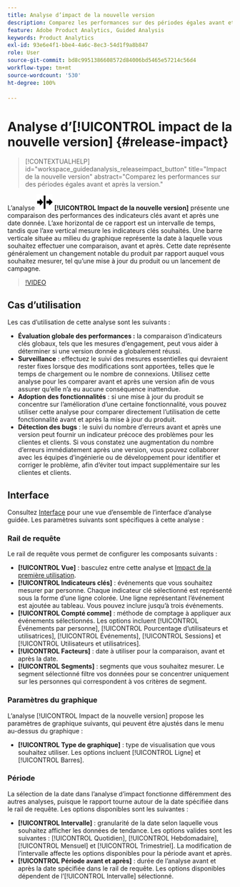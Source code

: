 ```yaml
---
title: Analyse d’impact de la nouvelle version
description: Comparez les performances sur des périodes égales avant et après la version.
feature: Adobe Product Analytics, Guided Analysis
keywords: Product Analytics
exl-id: 93e6e4f1-bbe4-4a6c-8ec3-54d1f9a8b847
role: User
source-git-commit: bd8c9951386608572d84006bd5465e57214c56d4
workflow-type: tm+mt
source-wordcount: '530'
ht-degree: 100%

---
```


# Analyse d’[!UICONTROL impact de la nouvelle version] {#release-impact}

<!-- markdownlint-disable MD034 -->

>[!CONTEXTUALHELP]
>id="workspace_guidedanalysis_releaseimpact_button"
>title="Impact de la nouvelle version"
>abstract="Comparez les performances sur des périodes égales avant et après la version."

<!-- markdownlint-enable MD034 -->

L’analyse ![Version](/help/assets/icons/Release.svg) **[!UICONTROL Impact de la nouvelle version]** présente une comparaison des performances des indicateurs clés avant et après une date donnée. L’axe horizontal de ce rapport est un intervalle de temps, tandis que l’axe vertical mesure les indicateurs clés souhaités. Une barre verticale située au milieu du graphique représente la date à laquelle vous souhaitez effectuer une comparaison, avant et après. Cette date représente généralement un changement notable du produit par rapport auquel vous souhaitez mesurer, tel qu’une mise à jour du produit ou un lancement de campagne.

>[!VIDEO](https://video.tv.adobe.com/v/3421665/?quality=12&learn=on)

## Cas d’utilisation

Les cas d’utilisation de cette analyse sont les suivants :

* **Évaluation globale des performances :** la comparaison d’indicateurs clés globaux, tels que les mesures d’engagement, peut vous aider à déterminer si une version donnée a globalement réussi.
* **Surveillance** : effectuez le suivi des mesures essentielles qui devraient rester fixes lorsque des modifications sont apportées, telles que le temps de chargement ou le nombre de connexions. Utilisez cette analyse pour les comparer avant et après une version afin de vous assurer qu’elle n’a eu aucune conséquence inattendue.
* **Adoption des fonctionnalités** : si une mise à jour du produit se concentre sur l’amélioration d’une certaine fonctionnalité, vous pouvez utiliser cette analyse pour comparer directement l’utilisation de cette fonctionnalité avant et après la mise à jour du produit.
* **Détection des bugs** : le suivi du nombre d’erreurs avant et après une version peut fournir un indicateur précoce des problèmes pour les clientes et clients. Si vous constatez une augmentation du nombre d’erreurs immédiatement après une version, vous pouvez collaborer avec les équipes d’ingénierie ou de développement pour identifier et corriger le problème, afin d’éviter tout impact supplémentaire sur les clientes et clients.

## Interface

Consultez [Interface](../overview.md#interface) pour une vue d’ensemble de l’interface d’analyse guidée. Les paramètres suivants sont spécifiques à cette analyse :

### Rail de requête

Le rail de requête vous permet de configurer les composants suivants :

* **[!UICONTROL Vue]** : basculez entre cette analyse et [Impact de la première utilisation](first-use-impact.md).
* **[!UICONTROL Indicateurs clés]** : événements que vous souhaitez mesurer par personne. Chaque indicateur clé sélectionné est représenté sous la forme d’une ligne colorée. Une ligne représentant l’événement est ajoutée au tableau. Vous pouvez inclure jusqu’à trois événements.
* **[!UICONTROL Compté comme]** : méthode de comptage à appliquer aux événements sélectionnés. Les options incluent [!UICONTROL Événements par personne], [!UICONTROL Pourcentage d’utilisateurs et utilisatrices], [!UICONTROL Événements], [!UICONTROL Sessions] et [!UICONTROL Utilisateurs et utilisatrices].
* **[!UICONTROL Facteurs]** : date à utiliser pour la comparaison, avant et après la date.
* **[!UICONTROL Segments]** : segments que vous souhaitez mesurer. Le segment sélectionné filtre vos données pour se concentrer uniquement sur les personnes qui correspondent à vos critères de segment.

### Paramètres du graphique

L’analyse [!UICONTROL Impact de la nouvelle version] propose les paramètres de graphique suivants, qui peuvent être ajustés dans le menu au-dessus du graphique :

* **[!UICONTROL Type de graphique]** : type de visualisation que vous souhaitez utiliser. Les options incluent [!UICONTROL Ligne] et [!UICONTROL Barres].

### Période

La sélection de la date dans l’analyse d’impact fonctionne différemment des autres analyses, puisque le rapport tourne autour de la date spécifiée dans le rail de requête. Les options disponibles sont les suivantes :

* **[!UICONTROL Intervalle]** : granularité de la date selon laquelle vous souhaitez afficher les données de tendance. Les options valides sont les suivantes : [!UICONTROL Quotidien], [!UICONTROL Hebdomadaire], [!UICONTROL Mensuel] et [!UICONTROL Trimestriel]. La modification de l’intervalle affecte les options disponibles pour la période avant et après.
* **[!UICONTROL Période avant et après]** : durée de l’analyse avant et après la date spécifiée dans le rail de requête. Les options disponibles dépendent de l’[!UICONTROL Intervalle] sélectionné.


<!--
## Example

See below for an example of the analysis.

![Release impact](../assets/release-impact.png)

-->
